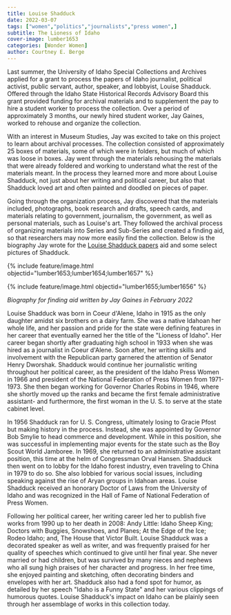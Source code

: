 ```yaml
---
title: Louise Shadduck
date: 2022-03-07
tags: ["women","politics","journalists","press women",]
subtitle: The Lioness of Idaho
cover-image: lumber1653
categories: [Wonder Women]
author: Courtney E. Berge
---
```


Last summer, the University of Idaho Special Collections and Archives applied for a grant to process the papers of Idaho journalist, political activist, public servant, author, speaker, and lobbyist, Louise Shadduck. Offered through the Idaho State Historical Records Advisory Board this grant provided funding for archival materials and to supplement the pay to hire a student worker to process the collection. Over a period of approximately 3 months, our newly hired student worker, Jay Gaines, worked to rehouse and organize the collection. 

With an interest in Museum Studies, Jay was excited to take on this project to learn about archival processes. The collection consisted of approximately 25 boxes of materials, some of which were in folders, but much of which was loose in boxes. Jay went through the materials rehousing the materials that were already foldered and working to understand what the rest of the materials meant. In the process they learned more and more about Louise Shadduck, not just about her writing and political career, but also that Shadduck loved art and often painted and doodled on pieces of paper. 

Going through the organization process, Jay discovered that the materials included, photographs, book research and drafts, speech cards, and materials relating to government, journalism, the government, as well as personal materials, such as Louise's art. They followed the archival process of organizing materials into Series and Sub-Series and created a finding aid, so that researchers may now more easily find the collection. Below is the biography Jay wrote for the [Louise Shadduck papers](https://archiveswest.orbiscascade.org/ark:/80444/xv850185) aid and some select pictures of Shadduck. 

{% include feature/image.html objectid="lumber1653;lumber1654;lumber1657" %}

{% include feature/image.html objectid="lumber1655;lumber1656" %}

*Biography for finding aid written by Jay Gaines in February 2022*

Louise Shadduck was born in Coeur d'Alene, Idaho in 1915 as the only daughter amidst six brothers on a dairy farm. She was a native Idahoan her whole life, and her passion and pride for the state were defining features in her career that eventually earned her the title of the "Lioness of Idaho". Her career began shortly after graduating high school in 1933 when she was hired as a journalist in Coeur d'Alene. Soon after, her writing skills and involvement with the Republican party garnered the attention of Senator Henry Dworshak. Shadduck would continue her journalistic writing throughout her political career, as the president of the Idaho Press Women in 1966 and president of the National Federation of Press Women from 1971-1973. She then began working for Governor Charles Robins in 1946, where she shortly moved up the ranks and became the first female administrative assistant- and furthermore, the first woman in the U. S. to serve at the state cabinet level.

In 1956 Shadduck ran for U. S. Congress, ultimately losing to Gracie Pfost but making history in the process. Instead, she was appointed by Governor Bob Smylie to head commerce and development. While in this position, she was successful in implementing major events for the state such as the Boy Scout World Jamboree. In 1969, she returned to an administrative assistant position, this time at the helm of Congressman Orval Hansen. Shadduck then went on to lobby for the Idaho forest industry, even traveling to China in 1979 to do so. She also lobbied for various social issues, including speaking against the rise of Aryan groups in Idahoan areas. Louise Shadduck received an honorary Doctor of Laws from the University of Idaho and was recognized in the Hall of Fame of National Federation of Press Women.

Following her political career, her writing career led her to publish five works from 1990 up to her death in 2008: Andy Little: Idaho Sheep King; Doctors with Buggies, Snowshoes, and Planes; At the Edge of the Ice; Rodeo Idaho; and, The House that Victor Built. Louise Shadduck was a decorated speaker as well as writer, and was frequently praised for her quality of speeches which continued to give until her final year. She never married or had children, but was survived by many nieces and nephews who all sung high praises of her character and progress. In her free time, she enjoyed painting and sketching, often decorating binders and envelopes with her art. Shadduck also had a fond spot for humor, as detailed by her speech "Idaho is a Funny State" and her various clippings of humorous quotes. Louise Shadduck's impact on Idaho can be plainly seen through her assemblage of works in this collection today.